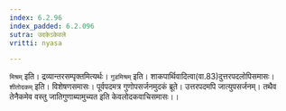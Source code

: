 ```yaml
---
index: 6.2.96
index_padded: 6.2.096
sutra: उदकेऽकेवले
vritti: nyasa

---
```

`मिश्रम्` इति। द्रव्यान्तरसम्पृक्तमित्यर्थः। `गुडमिश्रम्` इति। शाकपार्थिवादित्वा(वा.83)दुत्तरपदलोपिसमासः।
`शीतोदकम्` इति। विशेषणसमासः। पूर्वपदमत्र गुणोपसर्जनमुदकं ब्रूते। उत्तरपदमपि जात्युपसर्जनम्। तथैव तेनैकमेव वस्तु जातिगुणाब्यामुच्यत इति केवलोदकवाचिसमासः।।